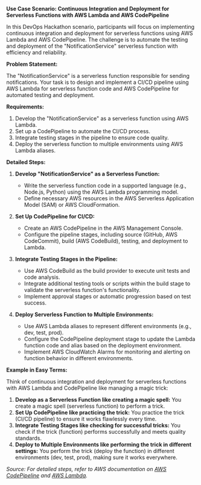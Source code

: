 **Use Case Scenario: Continuous Integration and Deployment for Serverless Functions with AWS Lambda and AWS CodePipeline**

In this DevOps Hackathon scenario, participants will focus on implementing continuous integration and deployment for serverless functions using AWS Lambda and AWS CodePipeline. The challenge is to automate the testing and deployment of the "NotificationService" serverless function with efficiency and reliability.

**Problem Statement:**

The "NotificationService" is a serverless function responsible for sending notifications. Your task is to design and implement a CI/CD pipeline using AWS Lambda for serverless function code and AWS CodePipeline for automated testing and deployment.

**Requirements:**
1. Develop the "NotificationService" as a serverless function using AWS Lambda.
2. Set up a CodePipeline to automate the CI/CD process.
3. Integrate testing stages in the pipeline to ensure code quality.
4. Deploy the serverless function to multiple environments using AWS Lambda aliases.

**Detailed Steps:**

1. **Develop "NotificationService" as a Serverless Function:**
   - Write the serverless function code in a supported language (e.g., Node.js, Python) using the AWS Lambda programming model.
   - Define necessary AWS resources in the AWS Serverless Application Model (SAM) or AWS CloudFormation.

2. **Set Up CodePipeline for CI/CD:**
   - Create an AWS CodePipeline in the AWS Management Console.
   - Configure the pipeline stages, including source (GitHub, AWS CodeCommit), build (AWS CodeBuild), testing, and deployment to Lambda.

3. **Integrate Testing Stages in the Pipeline:**
   - Use AWS CodeBuild as the build provider to execute unit tests and code analysis.
   - Integrate additional testing tools or scripts within the build stage to validate the serverless function's functionality.
   - Implement approval stages or automatic progression based on test success.

4. **Deploy Serverless Function to Multiple Environments:**
   - Use AWS Lambda aliases to represent different environments (e.g., dev, test, prod).
   - Configure the CodePipeline deployment stage to update the Lambda function code and alias based on the deployment environment.
   - Implement AWS CloudWatch Alarms for monitoring and alerting on function behavior in different environments.

**Example in Easy Terms:**

Think of continuous integration and deployment for serverless functions with AWS Lambda and CodePipeline like managing a magic trick:
1. **Develop as a Serverless Function like creating a magic spell:** You create a magic spell (serverless function) to perform a trick.
2. **Set Up CodePipeline like practicing the trick:** You practice the trick (CI/CD pipeline) to ensure it works flawlessly every time.
3. **Integrate Testing Stages like checking for successful tricks:** You check if the trick (function) performs successfully and meets quality standards.
4. **Deploy to Multiple Environments like performing the trick in different settings:** You perform the trick (deploy the function) in different environments (dev, test, prod), making sure it works everywhere.


*Source: For detailed steps, refer to AWS documentation on [AWS CodePipeline](https://docs.aws.amazon.com/codepipeline/latest/userguide/welcome.html) and [AWS Lambda](https://docs.aws.amazon.com/lambda/latest/dg/welcome.html).*
